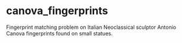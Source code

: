 # canova_fingerprints
Fingerprint matching problem on Italian Neoclassical sculptor Antonio Canova fingerprints found on small statues. 
